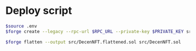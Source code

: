 # Deploy script

```bash
$source .env
$forge create --legacy --rpc-url $RPC_URL --private-key $PRIVATE_KEY src/DecenNFT.sol:DecenNFT
```

```bash
$forge flatten --output src/DecenNFT.flattened.sol src/DecenNFT.sol
```